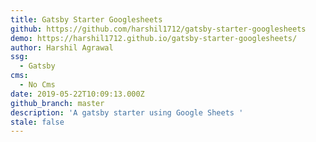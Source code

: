 ```yaml
---
title: Gatsby Starter Googlesheets
github: https://github.com/harshil1712/gatsby-starter-googlesheets
demo: https://harshil1712.github.io/gatsby-starter-googlesheets/
author: Harshil Agrawal
ssg:
  - Gatsby
cms:
  - No Cms
date: 2019-05-22T10:09:13.000Z
github_branch: master
description: 'A gatsby starter using Google Sheets '
stale: false
---
```

